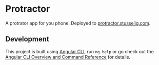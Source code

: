 # Protractor

A protrator app for you phone. Deployed to [protractor.stusselig.com](https://protractor.stusselig.com).

## Development

This project is built using [Angular CLI](https://github.com/angular/angular-cli), run `ng help` or go check out the [Angular CLI Overview and Command Reference](https://angular.io/cli) for details.
